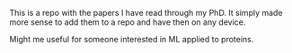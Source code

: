 This is a repo with the papers I have read through my PhD. It simply made more sense to add them to a repo and have then on any device.

Might me useful for someone interested in ML applied to proteins.
